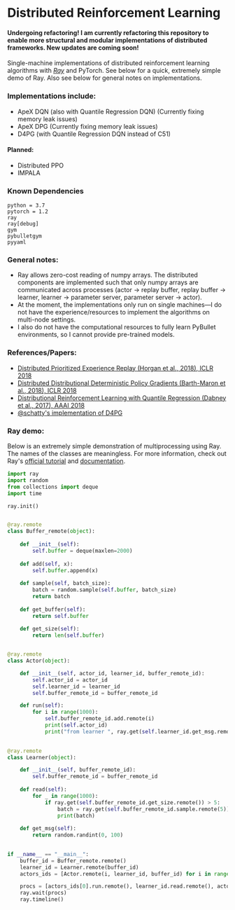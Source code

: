 # Distributed Reinforcement Learning 
#### Undergoing refactoring! I am currently refactoring this repository to enable more structural and modular implementations of distributed frameworks. New updates are coming soon!

Single-machine implementations of distributed reinforcement learning algorithms with [*Ray*](https://github.com/ray-project/ray) and PyTorch. See below for a quick, extremely simple demo of Ray. Also see below for general notes on implementations.

### Implementations include:

- ApeX DQN (also with Quantile Regression DQN) (Currently fixing memory leak issues)
- ApeX DPG (Currently fixing memory leak issues)
- D4PG (with Quantile Regression DQN instead of C51)

#### Planned:

- Distributed PPO
- IMPALA



### Known Dependencies

```
python = 3.7
pytorch = 1.2
ray
ray[debug]
gym
pybulletgym
pyyaml
```



### General notes:

- Ray allows zero-cost reading of numpy arrays. The distributed components are implemented such that only numpy arrays are communicated across processes (actor -> replay buffer, replay buffer -> learner, learner -> parameter server, parameter server -> actor). 
- At the moment, the implementations only run on single machines—I do not have the experience/resources to implement the algorithms on multi-node settings.
- I also do not have the computational resources to fully learn PyBullet environments, so I cannot provide pre-trained models.



### References/Papers:

- [Distributed Prioritized Experience Replay (Horgan et al., 2018), ICLR 2018](https://arxiv.org/abs/1803.00933)
- [Distributed Distributional Deterministic Policy Gradients (Barth-Maron et al., 2018), ICLR 2018](https://arxiv.org/abs/1804.08617)
- [Distributional Reinforcement Learning with Quantile Regression (Dabney et al., 2017), AAAI 2018](https://arxiv.org/abs/1710.10044)
- [@schatty's implementation of D4PG](https://github.com/schatty/d4pg-pytorch)



### Ray demo:

Below is an extremely simple demonstration of multiprocessing using Ray. The names of the classes are meaningless. For more information, check out Ray's [official tutorial](https://github.com/ray-project/tutorial) and [documentation](https://ray.readthedocs.io/en/latest/index.html).

```python
import ray 
import random
from collections import deque 
import time 

ray.init()


@ray.remote
class Buffer_remote(object):
    
    def __init__(self):
        self.buffer = deque(maxlen=2000)
    
    def add(self, x):
        self.buffer.append(x)
    
    def sample(self, batch_size):
        batch = random.sample(self.buffer, batch_size)
        return batch
    
    def get_buffer(self):
        return self.buffer
    
    def get_size(self):
        return len(self.buffer)


@ray.remote
class Actor(object):

    def __init__(self, actor_id, learner_id, buffer_remote_id):
        self.actor_id = actor_id
        self.learner_id = learner_id
        self.buffer_remote_id = buffer_remote_id 

    def run(self):
        for i in range(1000):
            self.buffer_remote_id.add.remote(i)
            print(self.actor_id)
            print("from learner ", ray.get(self.learner_id.get_msg.remote()))

    
@ray.remote
class Learner(object):

    def __init__(self, buffer_remote_id):
        self.buffer_remote_id = buffer_remote_id
    
    def read(self):
        for _ in range(1000):
            if ray.get(self.buffer_remote_id.get_size.remote()) > 5:
                batch = ray.get(self.buffer_remote_id.sample.remote(5))
                print(batch)
    
    def get_msg(self):
        return random.randint(0, 100)

       
if __name__ == "__main__":
    buffer_id = Buffer_remote.remote()
    learner_id = Learner.remote(buffer_id)
    actors_ids = [Actor.remote(i, learner_id, buffer_id) for i in range(2)]

    procs = [actors_ids[0].run.remote(), learner_id.read.remote(), actors_ids[1].run.remote()]
    ray.wait(procs)
    ray.timeline()
```

